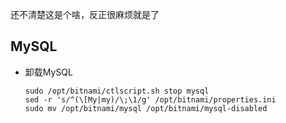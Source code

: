 还不清楚这是个啥，反正很麻烦就是了

## MySQL

- 卸载MySQL

  ```shell
  sudo /opt/bitnami/ctlscript.sh stop mysql
  sed -r 's/^(\[My|my)/\;\1/g' /opt/bitnami/properties.ini
  sudo mv /opt/bitnami/mysql /opt/bitnami/mysql-disabled
  ```

  
